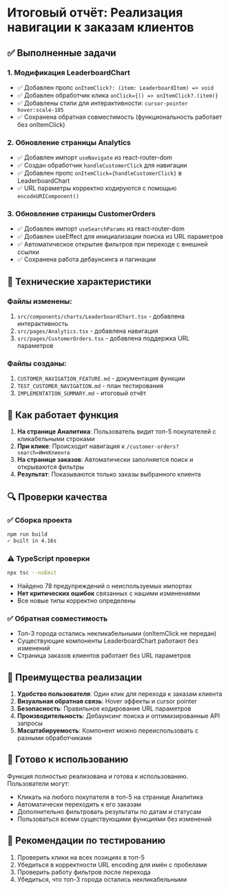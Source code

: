 # Итоговый отчёт: Реализация навигации к заказам клиентов

## ✅ Выполненные задачи

### 1. Модификация LeaderboardChart
- ✅ Добавлен пропс `onItemClick?: (item: LeaderboardItem) => void`
- ✅ Добавлен обработчик клика `onClick={() => onItemClick?.(item)}`
- ✅ Добавлены стили для интерактивности: `cursor-pointer hover:scale-105`
- ✅ Сохранена обратная совместимость (функциональность работает без onItemClick)

### 2. Обновление страницы Analytics
- ✅ Добавлен импорт `useNavigate` из react-router-dom
- ✅ Создан обработчик `handleCustomerClick` для навигации
- ✅ Добавлен пропс `onItemClick={handleCustomerClick}` в LeaderboardChart
- ✅ URL параметры корректно кодируются с помощью `encodeURIComponent()`

### 3. Обновление страницы CustomerOrders
- ✅ Добавлен импорт `useSearchParams` из react-router-dom
- ✅ Добавлен useEffect для инициализации поиска из URL параметров
- ✅ Автоматическое открытие фильтров при переходе с внешней ссылки
- ✅ Сохранена работа дебаунсинга и пагинации

## 🔧 Технические характеристики

### Файлы изменены:
1. `src/components/charts/LeaderboardChart.tsx` - добавлена интерактивность
2. `src/pages/Analytics.tsx` - добавлена навигация
3. `src/pages/CustomerOrders.tsx` - добавлена поддержка URL параметров

### Файлы созданы:
1. `CUSTOMER_NAVIGATION_FEATURE.md` - документация функции
2. `TEST_CUSTOMER_NAVIGATION.md` - план тестирования
3. `IMPLEMENTATION_SUMMARY.md` - итоговый отчёт

## 🎯 Как работает функция

1. **На странице Аналитика**: Пользователь видит топ-5 покупателей с кликабельными строками
2. **При клике**: Происходит навигация к `/customer-orders?search=ИмяКлиента`
3. **На странице заказов**: Автоматически заполняется поиск и открываются фильтры
4. **Результат**: Показываются только заказы выбранного клиента

## 🔍 Проверки качества

### ✅ Сборка проекта
```bash
npm run build
✓ built in 4.16s
```

### ⚠️ TypeScript проверки
```bash
npx tsc --noEmit
```
- Найдено 78 предупреждений о неиспользуемых импортах
- **Нет критических ошибок** связанных с нашими изменениями
- Все новые типы корректно определены

### ✅ Обратная совместимость
- Топ-3 города остались некликабельными (onItemClick не передан)
- Существующие компоненты LeaderboardChart работают без изменений
- Страница заказов клиентов работает без URL параметров

## 🌟 Преимущества реализации

1. **Удобство пользователя**: Один клик для перехода к заказам клиента
2. **Визуальная обратная связь**: Hover эффекты и cursor pointer
3. **Безопасность**: Правильное кодирование URL параметров
4. **Производительность**: Дебаунсинг поиска и оптимизированные API запросы
5. **Масштабируемость**: Компонент можно переиспользовать с разными обработчиками

## 🚀 Готово к использованию

Функция полностью реализована и готова к использованию. Пользователи могут:
- Кликать на любого покупателя в топ-5 на странице Аналитика
- Автоматически переходить к его заказам
- Дополнительно фильтровать результаты по датам и статусам
- Пользоваться всеми существующими функциями без изменений

## 📝 Рекомендации по тестированию

1. Проверить клики на всех позициях в топ-5
2. Убедиться в корректности URL encoding для имён с пробелами
3. Проверить работу фильтров после перехода
4. Убедиться, что топ-3 города остались некликабельными 